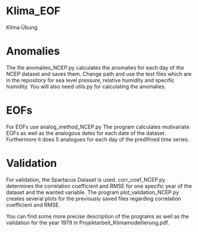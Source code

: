 # Klima_EOF
Klima Übung

# Anomalies
The file anomalies_NCEP.py calculates the anomalies for each day of the NCEP dataset and saves them.
Change path and use the test files which are in the repository for sea level pressure, relative humidity and specific humidity. You will also need utils.py for calculating the anomalies.

# EOFs
For EOFs use analog_method_NCEP.py
The program calculates mutivariate EOFs as well as the analogous dates for each date of the dataset. Furthermore it does 5 analogues for each day of the predifined time series. 

# Validation 
For validation, the Spartacus Dataset is used. corr_coef_NCEP.py determines the correlation coefficient and RMSE for one specific year of the dataset and the wanted variable. The program plot_validation_NCEP.py creates several plots for the previously saved files regarding correlation coefficient and RMSE.

You can find some more precise description of the programs as well as the validation for the year 1979 in Projektarbeit_Klimamodellierung.pdf. 

